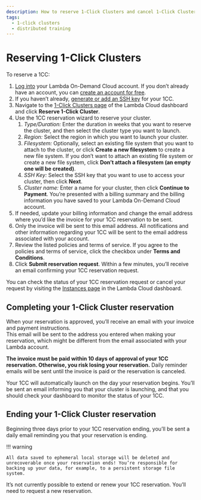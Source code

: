 ```yaml
---
description: How to reserve 1-Click Clusters and cancel 1-Click Cluster reservations
tags:
  - 1-click clusters
  - distributed training
---
```


# Reserving 1-Click Clusters

To reserve a 1CC:

1. [Log into](https://cloud.lambdalabs.com/cloud/login) your Lambda On-Demand Cloud account. If you don’t already have an account, you can [create an account for free](https://cloud.lambdalabs.com/sign-up).  
1. If you haven’t already, [generate or add an SSH key](../on-demand/dashboard#add-generate-and-delete-ssh-keys) for your 1CC.  
1. Navigate to the [1-Click Clusters page](https://cloud.lambdalabs.com/one-click-clusters/running) of the Lambda Cloud dashboard and click **Reserve 1-Click Cluster**.  
1. Use the 1CC reservation wizard to reserve your cluster.  
    1. *Type/Duration:* Enter the duration in weeks that you want to reserve the cluster, and then select the cluster type you want to launch.
    1. *Region:* Select the region in which you want to launch your cluster.
    1. *Filesystem:* Optionally, select an existing file system that you want to attach to the cluster, or click **Create a new  filesystem** to create a new file system. If you don’t want to attach an existing file system or create a new file system, click **Don’t attach a filesystem (an empty one will be created)**.
    1. *SSH Key:* Select the SSH key that you want to use to access your cluster, then click **Next**.
    1. *Cluster name:* Enter a name for your cluster, then click **Continue to Payment**. You’re presented with a billing summary and the billing information you have saved to your Lambda On-Demand Cloud account.
1. If needed, update your billing information and change the email address where you’d like the invoice for your 1CC reservation to be sent.  
1. Only the invoice will be sent to this email address. All notifications and other information regarding your 1CC will be sent to the email address associated with your account.  
1. Review the listed policies and terms of service. If you agree to the policies and terms of service, click the checkbox under **Terms and Conditions**.  
1. Click **Submit reservation request**. Within a few minutes, you’ll receive an email confirming your 1CC reservation request.

You can check the status of your 1CC reservation request or cancel your request by visiting the [Instances page](https://cloud.lambdalabs.com/instances) in the Lambda Cloud dashboard.

## Completing your 1-Click Cluster reservation

When your reservation is approved, you’ll receive an email with your invoice and payment instructions.  
This email will be sent to the address you entered when making your reservation, which might be different from the email associated with your Lambda account.

**The invoice must be paid within 10 days of approval of your 1CC reservation. Otherwise, you risk losing your reservation.** Daily reminder emails will be sent until the invoice is paid or the reservation is canceled.

Your 1CC will automatically launch on the day your reservation begins. You’ll be sent an email informing you that your cluster is launching, and that you should check your dashboard to monitor the status of your 1CC.

## Ending your 1-Click Cluster reservation

Beginning three days prior to your 1CC reservation ending, you’ll be sent a daily email reminding you that your reservation is ending.  

!!! warning

    All data saved to ephemeral local storage will be deleted and unrecoverable once your reservation ends! You’re responsible for backing up your data, for example, to a persistent storage file system.

It’s not currently possible to extend or renew your 1CC reservation. You’ll need to request a new reservation.  